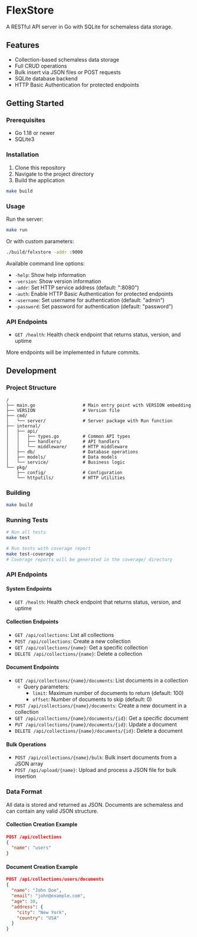 # FlexStore

A RESTful API server in Go with SQLite for schemaless data storage.

## Features

- Collection-based schemaless data storage
- Full CRUD operations
- Bulk insert via JSON files or POST requests
- SQLite database backend
- HTTP Basic Authentication for protected endpoints

## Getting Started

### Prerequisites

- Go 1.18 or newer
- SQLite3

### Installation

1. Clone this repository
2. Navigate to the project directory
3. Build the application

```bash
make build
```

### Usage

Run the server:

```bash
make run
```

Or with custom parameters:

```bash
./build/felxstore -addr :9000
```

Available command line options:

- `-help`: Show help information
- `-version`: Show version information
- `-addr`: Set HTTP service address (default: ":8080")
- `-auth`: Enable HTTP Basic Authentication for protected endpoints
- `-username`: Set username for authentication (default: "admin")
- `-password`: Set password for authentication (default: "password")

### API Endpoints

- `GET /health`: Health check endpoint that returns status, version, and uptime

More endpoints will be implemented in future commits.

## Development

### Project Structure

```
/
├── main.go                  # Main entry point with VERSION embedding
├── VERSION                  # Version file
├── cmd/
│   └── server/              # Server package with Run function
├── internal/
│   ├── api/
│   │   ├── types.go         # Common API types
│   │   ├── handlers/        # API handlers
│   │   └── middleware/      # HTTP middleware
│   ├── db/                  # Database operations
│   ├── models/              # Data models
│   └── service/             # Business logic
└── pkg/
    ├── config/              # Configuration
    └── httputils/           # HTTP utilities
```

### Building

```bash
make build
```

### Running Tests

```bash
# Run all tests
make test

# Run tests with coverage report
make test-coverage
# Coverage reports will be generated in the coverage/ directory
```

### API Endpoints

#### System Endpoints

- `GET /health`: Health check endpoint that returns status, version, and uptime

#### Collection Endpoints

- `GET /api/collections`: List all collections
- `POST /api/collections`: Create a new collection
- `GET /api/collections/{name}`: Get a specific collection
- `DELETE /api/collections/{name}`: Delete a collection

#### Document Endpoints

- `GET /api/collections/{name}/documents`: List documents in a collection
  - Query parameters:
    - `limit`: Maximum number of documents to return (default: 100)
    - `offset`: Number of documents to skip (default: 0)
- `POST /api/collections/{name}/documents`: Create a new document in a collection
- `GET /api/collections/{name}/documents/{id}`: Get a specific document
- `PUT /api/collections/{name}/documents/{id}`: Update a document
- `DELETE /api/collections/{name}/documents/{id}`: Delete a document

#### Bulk Operations

- `POST /api/collections/{name}/bulk`: Bulk insert documents from a JSON array
- `POST /api/upload/{name}`: Upload and process a JSON file for bulk insertion

### Data Format

All data is stored and returned as JSON. Documents are schemaless and can contain any valid JSON structure.

#### Collection Creation Example

```json
POST /api/collections
{
  "name": "users"
}
```

#### Document Creation Example

```json
POST /api/collections/users/documents
{
  "name": "John Doe",
  "email": "john@example.com",
  "age": 30,
  "address": {
    "city": "New York",
    "country": "USA"
  }
}
```
